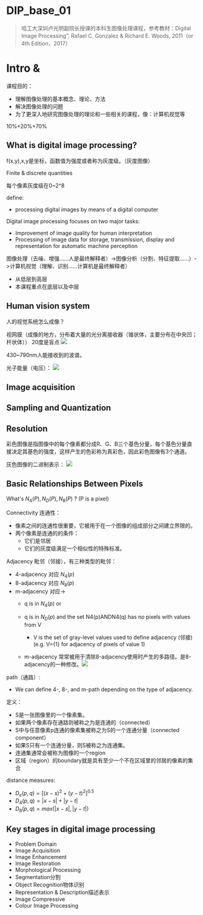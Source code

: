 # DIP_base_01

> 哈工大深圳卢光明副院长授课的本科生图像处理课程，参考教材：Digital Image Processing”, Rafael C. Gonzalez & Richard E. Woods, 2011（or 4th Edition，2017）

# Intro & 
课程目的：
- 理解图像处理的基本概念、理论、方法
- 解决图像处理的问题
- 为了更深入地研究图像处理的理论和一些相关的课程，像：计算机视觉等

10%+20%+70%
## What is digital image processing?
f(x,y),x,y是坐标，函数值为强度或者称为灰度级。（灰度图像）

Finite & discrete quantities

每个像素灰度级在0~2^8

define:
- processing digital images by means of a digital computer

Digital image processing focuses on two major tasks:
- Improvement of image quality for human interpretation
- Processing of image data for storage, transmission, display and representation for automatic machine perception

图像处理（去噪、增强……人是最终解释者）->图像分析（分割、特征提取……）->计算机视觉（理解、识别……计算机是最终解释者）
- 从低层到高层
- 本课程重点在底层以及中层


## Human vision system
人的视觉系统怎么成像？

视网膜（成像的地方，分布着大量的光分离接收器（锥状体，主要分布在中央凹；杆状体）） 20度是盲点
![](https://raw.githubusercontent.com/QizhengZou/Image_hosting_rep/main/20220224111030.png)

430~790nm人能接收到的波谱。

光子能量（电压）：
![](https://raw.githubusercontent.com/QizhengZou/Image_hosting_rep/main/20220225093349.png)

## Image acquisition
## Sampling and Quantization
## Resolution
彩色图像是指图像中的每个像素都分成R、G、B三个基色分量，每个基色分量直接决定其基色的强度，这样产生的色彩称为真彩色，因此彩色图像有3个通道。

灰色图像的二进制表示：
![](https://raw.githubusercontent.com/QizhengZou/Image_hosting_rep/main/20220225100628.png)
## Basic Relationships Between Pixels
What's $N_4(P),N_D(P),N_8(P)$ ?  (P is a pixel)

Connectivity 连通性：
- 像素之间的连通性很重要，它被用于在一个图像的组成部分之间建立界限的。
- 两个像素是连通的的条件：
    - 它们是邻居
    - 它们的灰度级满足一个相似性的特殊标准。

Adjacency 毗邻（邻接），有三种类型的毗邻：
- 4-adjacency 对应 $N_4(p)$
- 8-adjacency 对应 $N_8(p)$
- m-adjacency 对应->
    - q is in $N_4(p)$ or
    - q is in $N_D(p)$ and the set N4(p)ANDN4(q) has no pixels with values from V
        - V is the set of gray-level values used to define adjacency (邻接) (e.g. V={1} for adjacency of pixels of value 1)

    - m-adjacency 常常被用于清除8-adjacency使用时产生的多路径。是8-adjacency的一种修改。![](https://raw.githubusercontent.com/QizhengZou/Image_hosting_rep/main/20220226095647.png)

path（通路）:
- We can define 4-, 8-, and m-path depending on the type of adjacency. 

定义：
- S是一张图像里的一个像素集。
- 如果两个像素存在通路则被称之为是连通的（connected）
- S中与任意像素p连通的像素集被称之为S的一个连通分量（connected component）
- 如果S只有一个连通分量，则S被称之为连通集。
- 连通集通常会被称为图像的一个region
- 区域（region）的boundary就是具有至少一个不在区域里的邻居的像素的集合

distance measures:
- $D_e(p,q)=[(x-s)^2 + (y-t)^2]^{0.5}$
- $D_4(p,q) = |x-s| + |y-t|$
- $D_8(p,q) = max(|x-s|,|y-t|)$



## Key stages in digital image processing
- Problem Domain
- Image Acquisition
- Image Enhancement
- Image Restoration
- Morphological Processing
- Segmentation分割
- Object Recognition物体识别
- Representation & Description描述表示
- Image Compressive
- Colour Image Processing
